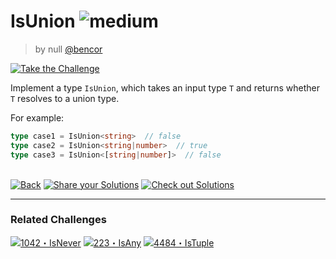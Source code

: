 <!--info-header-start--><h1>IsUnion <img src="https://img.shields.io/badge/-medium-d9901a" alt="medium"/> </h1><blockquote><p>by null <a href="https://github.com/bencor" target="_blank">@bencor</a></p></blockquote><p><a href="https://tsch.js.org/1097/play" target="_blank"><img src="https://img.shields.io/badge/-Take%20the%20Challenge-3178c6?logo=typescript&logoColor=white" alt="Take the Challenge"/></a> </p><!--info-header-end-->

Implement a type `IsUnion`, which takes an input type `T` and returns whether `T` resolves to a union type.

For example:
  
  ```ts
  type case1 = IsUnion<string>  // false
  type case2 = IsUnion<string|number>  // true
  type case3 = IsUnion<[string|number]>  // false
  ```


<!--info-footer-start--><br><a href="../../README.md" target="_blank"><img src="https://img.shields.io/badge/-Back-grey" alt="Back"/></a> <a href="https://tsch.js.org/1097/answer" target="_blank"><img src="https://img.shields.io/badge/-Share%20your%20Solutions-teal" alt="Share your Solutions"/></a> <a href="https://tsch.js.org/1097/solutions" target="_blank"><img src="https://img.shields.io/badge/-Check%20out%20Solutions-de5a77?logo=awesome-lists&logoColor=white" alt="Check out Solutions"/></a> <hr><h3>Related Challenges</h3><a href="https://github.com/type-challenges/type-challenges/blob/master/questions/1042-medium-isnever/README.md" target="_blank"><img src="https://img.shields.io/badge/-1042%E3%83%BBIsNever-d9901a" alt="1042・IsNever"/></a>  <a href="https://github.com/type-challenges/type-challenges/blob/master/questions/223-hard-isany/README.md" target="_blank"><img src="https://img.shields.io/badge/-223%E3%83%BBIsAny-de3d37" alt="223・IsAny"/></a>  <a href="https://github.com/type-challenges/type-challenges/blob/master/questions/4484-medium-istuple/README.md" target="_blank"><img src="https://img.shields.io/badge/-4484%E3%83%BBIsTuple-d9901a" alt="4484・IsTuple"/></a> <!--info-footer-end-->